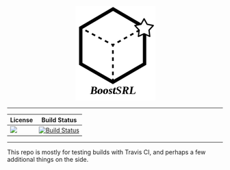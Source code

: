 <p align="center">
   <img src="media/box2.png" />
</p>

---

| License | Build Status |
| --- | --- |
| [![][license img]][license] | [![Build Status](https://travis-ci.org/batflyer/CI-practice.svg?branch=master)](https://travis-ci.org/batflyer/CI-practice) |

---

This repo is mostly for testing builds with Travis CI, and perhaps a few additional things on the side.

[license]:license.txt
[license img]:https://img.shields.io/aur/license/yaourt.svg